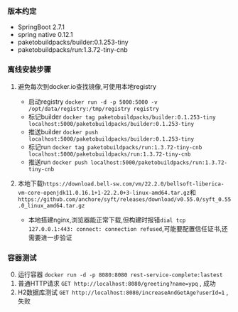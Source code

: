### 版本约定
- SpringBoot 2.7.1
- spring native 0.12.1 
- paketobuildpacks/builder:0.1.253-tiny
- paketobuildpacks/run:1.3.72-tiny-cnb

### 离线安装步骤
1. 避免每次到docker.io查找镜像,可使用本地registry
    - 启动registry `docker run -d -p 5000:5000 -v /opt/data/registry:/tmp/registry registry`
    - 标记builder `docker tag paketobuildpacks/builder:0.1.253-tiny localhost:5000/paketobuildpacks/builder:0.1.253-tiny`
    - 推送builder `docker push localhost:5000/paketobuildpacks/builder:0.1.253-tiny`
    - 标记run `docker tag paketobuildpacks/run:1.3.72-tiny-cnb localhost:5000/paketobuildpacks/run:1.3.72-tiny-cnb`
    - 推送run `docker push localhost:5000/paketobuildpacks/run:1.3.72-tiny-cnb`
   
2. 本地下载`https://download.bell-sw.com/vm/22.2.0/bellsoft-liberica-vm-core-openjdk11.0.16.1+1-22.2.0+3-linux-amd64.tar.gz`和`https://github.com/anchore/syft/releases/download/v0.55.0/syft_0.55.0_linux_amd64.tar.gz`
   - 本地搭建nginx,浏览器能正常下载,但构建时报错`dial tcp 127.0.0.1:443: connect: connection refused`,可能要配置信任证书,还需要进一步验证

### 容器测试
0. 运行容器 `docker run -d -p 8080:8080 rest-service-complete:lastest`
1. 普通HTTP请求 `GET http://localhost:8080/greeting?name=ypq` , 成功
2. H2数据库测试 `GET http://localhost:8080/increaseAndGetAge?userId=1` , 失败